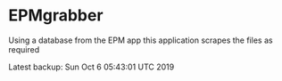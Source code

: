 # EPMgrabber
Using a database from the EPM app this application scrapes the files as required


Latest backup: Sun Oct 6 05:43:01 UTC 2019

